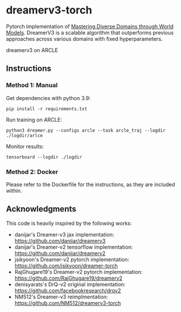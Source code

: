 # dreamerv3-torch
Pytorch implementation of [Mastering Diverse Domains through World Models](https://arxiv.org/abs/2301.04104v1). DreamerV3 is a scalable algorithm that outperforms previous approaches across various domains with fixed hyperparameters.

dreamerv3 on ARCLE

## Instructions

### Method 1: Manual

Get dependencies with python 3.9:
```
pip install -r requirements.txt
```
Run training on ARCLE:
```
python3 dreamer.py --configs arcle --task arcle_traj --logdir ./logdir/arlce
```
Monitor results:
```
tensorboard --logdir ./logdir
```
### Method 2: Docker

Please refer to the Dockerfile for the instructions, as they are included within.

## Acknowledgments
This code is heavily inspired by the following works:
- danijar's Dreamer-v3 jax implementation: https://github.com/danijar/dreamerv3
- danijar's Dreamer-v2 tensorflow implementation: https://github.com/danijar/dreamerv2
- jsikyoon's Dreamer-v2 pytorch implementation: https://github.com/jsikyoon/dreamer-torch
- RajGhugare19's Dreamer-v2 pytorch implementation: https://github.com/RajGhugare19/dreamerv2
- denisyarats's DrQ-v2 original implementation: https://github.com/facebookresearch/drqv2
- NM512's Dreamer-v3 reimplmentation: https://github.com/NM512/dreamerv3-torch
